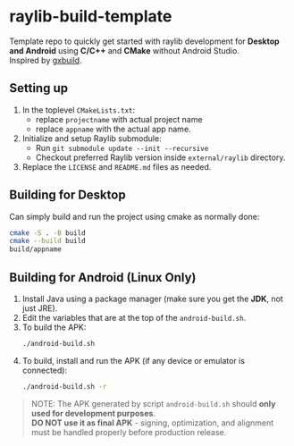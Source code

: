 # raylib-build-template
Template repo to quickly get started with raylib development for **Desktop and Android** using **C/C++** and **CMake** without Android Studio.  
Inspired by [gxbuild](https://github.com/gtrxAC/gxbuild).

## Setting up
1. In the toplevel `CMakeLists.txt`:
    - replace `projectname` with actual project name
    - replace `appname` with the actual app name.
1. Initialize and setup Raylib submodule:
    - Run `git submodule update --init --recursive`
    - Checkout preferred Raylib version inside `external/raylib` directory.
1. Replace the `LICENSE` and `README.md` files as needed.

## Building for Desktop
Can simply build and run the project using cmake as normally done:
```sh
cmake -S . -B build
cmake --build build
build/appname
```

## Building for Android (Linux Only)
<!-- NOTE: There is no script included for building Android on Windows, however can use WSL. -->
1. Install Java using a package manager (make sure you get the **JDK**, not just JRE).  
1. Edit the variables that are at the top of the `android-build.sh`.  
1. To build the APK:
    ```sh
    ./android-build.sh
    ```
1. To build, install and run the APK (if any device or emulator is connected):
    ```sh
    ./android-build.sh -r
    ```

> NOTE: The APK generated by script `android-build.sh` should **only used for development purposes**.  
> **DO NOT use it as final APK** - signing, optimization, and alignment must be handled properly before production release.
